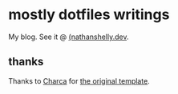 # mostly dotfiles writings

My blog. See it @ [(nathanshelly.dev](nathanshelly.dev).

<!-- TODO: make this helpful -->

## thanks

Thanks to [Charca](https://github.com/Charca) for [the original template](https://github.com/Charca/sapper-blog-template).
